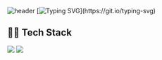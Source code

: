 ![header](https://capsule-render.vercel.app/api?type=waving&color=gradient&height=300&section=header&text=YUBIN-JI'S%20GITHUB&fontSize=50)
[![Typing SVG](https://readme-typing-svg.demolab.com?font=Fira+Code&weight=600&size=24&pause=1000&color=000000&background=FFFFFF00&width=435&lines=Welcome+to+YUBIN'S+GITHUB!)](https://git.io/typing-svg)
## 👩‍💻 Tech Stack
<img src="https://img.shields.io/badge/html5-%23E34F26.svg?&style=for-the-badge&logo=html5&logoColor=white" />
<img src="https://img.shields.io/badge/CSS-%1572B6.svg?&style=for-the-badge&logo=html5&logoColor=white" />
